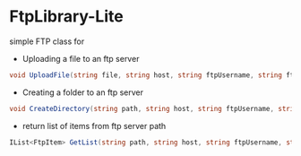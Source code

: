 # FtpLibrary-Lite

simple FTP class for 
* Uploading a file to an ftp server
```c#
void UploadFile(string file, string host, string ftpUsername, string ftpPassword)
```
* Creating a folder to an ftp server
```c#
void CreateDirectory(string path, string host, string ftpUsername, string ftpPassword);
```
* return list of items from ftp server path
```c#
IList<FtpItem> GetList(string path, string host, string ftpUsername, string ftpPassword);
```


